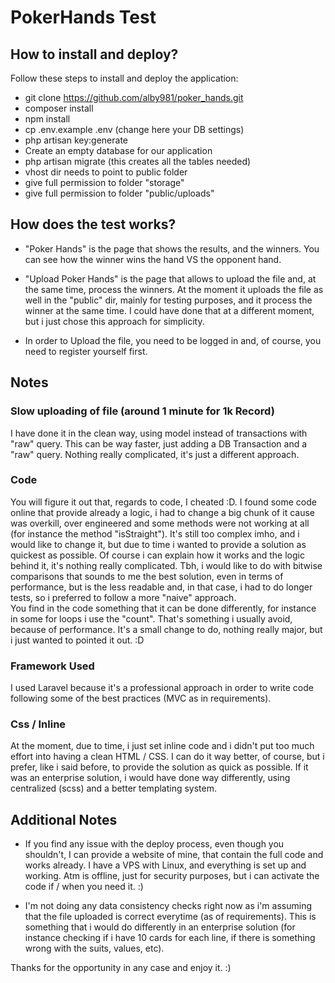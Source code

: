 # PokerHands Test

## How to install and deploy?

Follow these steps to install and deploy the application:

- git clone https://github.com/alby981/poker_hands.git
- composer install
- npm install
- cp .env.example .env (change here your DB settings)
- php artisan key:generate
- Create an empty database for our application
- php artisan migrate (this creates all the tables needed)
- vhost dir needs to point to public folder 
- give full permission to folder "storage"
- give full permission to folder "public/uploads"

## How does the test works?

- "Poker Hands" is the page that shows the results, and the winners. 
You can see how the winner wins the hand VS the opponent hand. 

- "Upload Poker Hands" is the page that allows to upload the file and, at the same time, process the winners. 
At the moment it uploads the file as well in the "public" dir, mainly for testing purposes, and it process the winner at the same time. 
I could have done that at a different moment, but i just chose this approach for simplicity. 

- In order to Upload the file, you need to be logged in and, of course, you need to register yourself first. 

## Notes

### Slow uploading of file (around 1 minute for 1k Record)

I have done it in the clean way, using model instead of transactions with "raw" query.
This can be way faster, just adding a DB Transaction and a "raw" query. Nothing really complicated,
it's just a different approach. 
 
### Code

You will figure it out that, regards to code, I cheated :D. I found some code online that provide already a logic, i had to change a big chunk of it cause was overkill,
over engineered and some methods were not working at all (for instance the method "isStraight").
It's still too complex imho, and i would like to change it, but due to time i wanted to provide a solution as quickest as possible.
Of course i can explain how it works and the logic behind it, it's nothing really complicated. 
Tbh, i would like to do with bitwise comparisons that sounds to me the best solution, even in terms of performance, but 
is the less readable and, in that case, i had to do longer tests, so i preferred to follow a more "naive" approach.  
You find in the code something that it can be done differently, for instance in some for loops i use the "count". That's something i usually avoid,
because of performance. It's a small change to do, nothing really major, but i just wanted to pointed it out. :D 

### Framework Used

I used Laravel because it's a professional approach in order to write code following some of the best practices (MVC as in requirements). 

### Css / Inline

At the moment, due to time, i just set inline code and i didn't put too much effort into having a clean HTML / CSS. 
I can do it way better, of course, but i prefer, like i said before, to provide the solution as quick as possible. 
If it was an enterprise solution, i would have done way differently, using centralized (scss) and a better templating system. 

## Additional Notes

- If you find any issue with the deploy process, even though you shouldn't, I can provide a website of mine, that contain 
the full code and works already. I have a VPS with Linux, and everything is set up and working. 
Atm is offline, just for security purposes, but i can activate the code if / when you need it. :)

- I'm not doing any data consistency checks right now as i'm assuming that the file uploaded is correct everytime (as of requirements). 
This is something that i would do differently in an enterprise solution (for instance checking if i have 10 cards for each line, if there is something wrong
with the suits, values, etc).

Thanks for the opportunity in any case and enjoy it. :)
 



